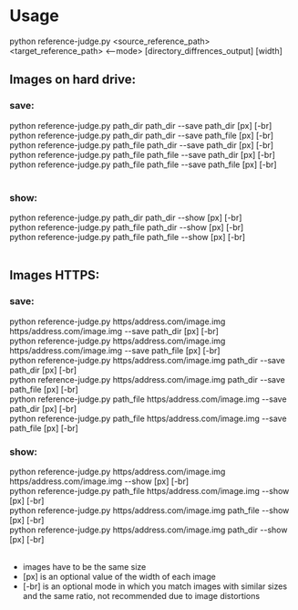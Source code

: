 # Usage

python reference-judge.py &lt;source_reference_path&gt; &lt;target_reference_path&gt; <--mode> [directory_diffrences_output] [width]

## Images on hard drive:

### save:

python reference-judge.py path_dir path_dir --save path_dir [px] [-br]<br/>
python reference-judge.py path_dir path_dir --save path_file [px] [-br]<br/>
python reference-judge.py path_file path_dir --save path_dir [px] [-br]<br/>
python reference-judge.py path_file path_file --save path_dir [px] [-br]<br/>
python reference-judge.py path_file path_file --save path_file [px] [-br]<br/>
<br/>

### show:

python reference-judge.py path_dir path_dir --show [px] [-br]<br/>
python reference-judge.py path_file path_dir --show [px] [-br]<br/>
python reference-judge.py path_file path_file --show [px] [-br]<br/>
<br/>

## Images HTTPS:

### save:

python reference-judge.py https/address.com/image.img https/address.com/image.img --save path_dir [px] [-br]<br/>
python reference-judge.py https/address.com/image.img https/address.com/image.img --save path_file [px] [-br]<br/>
python reference-judge.py https/address.com/image.img path_dir --save path_dir [px] [-br]<br/>
python reference-judge.py https/address.com/image.img path_dir --save path_file [px] [-br]<br/>
python reference-judge.py path_file https/address.com/image.img --save path_dir [px] [-br]<br/>
python reference-judge.py path_file https/address.com/image.img --save path_file [px] [-br] 

### show:

python reference-judge.py https/address.com/image.img https/address.com/image.img --show [px] [-br]<br/>
python reference-judge.py path_file https/address.com/image.img --show [px] [-br]<br/>
python reference-judge.py https/address.com/image.img path_file --show [px] [-br]<br/>
python reference-judge.py https/address.com/image.img path_dir --show [px] [-br]<br/>
<br/>

- images have to be the same size<br/>
- [px] is an optional value of the width of each image
- [-br] is an optional mode in which you match images with similar sizes and the same ratio, not recommended due to image distortions
